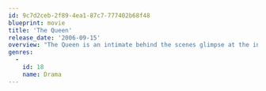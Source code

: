 ```yaml
---
id: 9c7d2ceb-2f89-4ea1-87c7-777402b68f48
blueprint: movie
title: 'The Queen'
release_date: '2006-09-15'
overview: "The Queen is an intimate behind the scenes glimpse at the interaction between HM Elizabeth II and Prime Minister Tony Blair during their struggle, following the death of Diana, to reach a compromise between what was a private tragedy for the Royal family and the public's demand for an overt display of mourning."
genres:
  -
    id: 18
    name: Drama
---
```

